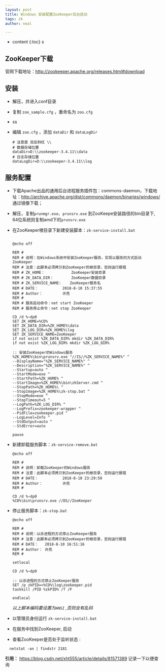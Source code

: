 ```yaml
---
layout: post
title: Windows 安装配置ZooKeeper后台启动
tags: zk
author: neal

---
```

* content
{:toc}
s

## ZooKeeper下载

官网下载地址：http://zookeeper.apache.org/releases.html#download






## 安装

* 解压，并进入conf目录

* 复制 `zoo_sample.cfg` ，重命名为 `zoo.cfg`

* ss

* 编辑 `zoo.cfg` ，添加 `dataDir` 和 `dataLogDir` 

  ```shell
  # 注意是 双反斜杠 \\
  # 数据存储位置
  dataDir=D:\\zookeeper-3.4.11\\data
  # 日志存储位置
  dataLogDir=D:\\zookeeper-3.4.11\\log
  ```
  
## 服务配置
* 下载Apache出品的通用后台进程服务插件包：commons-daemon，下载地址：http://archive.apache.org/dist/commons/daemon/binaries/windows/ 通过镜像下载；
  
* 解压，复制`prunmgr.exe`、`prunsrv.exe` 到ZooKeepe安装路径的bin目录下, 64位系统则复制amd下的`prunsrv.exe`
  
* 在ZooKeeper根目录下新建安装脚本：`zk-service-install.bat`
  
  ```shell
  
  @echo off
   
  REM #
  REM # 说明：在Windows系统中安装ZooKeeper服务，实现以服务的方式启动ZooKeeper
  REM # 注意：此脚本必须拷贝到ZooKeeper的根目录，否则运行报错
  REM # ZK_HOME：			ZooKeeper安装目录
  REM # ZK_DATA_DIR：		ZooKeeper数据目录
  REM # ZK_SERVICE_NAME:	ZooKeeper服务名
  REM # DATE：			2018-8-10 15:37:55
  REM # Author：			许亮
  REM #
  REM # 服务启动命令：net start ZooKeeper
  REM # 服务停止命令：net stop ZooKeeper
   
  CD /d %~dp0
  SET ZK_HOME=%CD%
  SET ZK_DATA_DIR=%ZK_HOME%\data
  SET ZK_LOG_DIR=%ZK_HOME%\log
  SET ZK_SERVICE_NAME=ZooKeeper
  if not exist %ZK_DATA_DIR% mkdir %ZK_DATA_DIR%
  if not exist %ZK_LOG_DIR% mkdir %ZK_LOG_DIR%
   
  :: 安装ZooKeeper的Windows服务
  %ZK_HOME%\bin\prunsrv.exe "//IS//%ZK_SERVICE_NAME%" ^
  --DisplayName="%ZK_SERVICE_NAME%" ^
  --Description="%ZK_SERVICE_NAME%" ^
  --Startup=auto ^
  --StartMode=exe ^
  --StartPath=%ZK_HOME% ^
  --StartImage=%ZK_HOME%\bin\zkServer.cmd ^
  --StopPath=%ZK_HOME%\ ^
  --StopImage=%ZK_HOME%\zk-stop.bat ^
  --StopMode=exe ^
  --StopTimeout=5 ^
  --LogPath=%ZK_LOG_DIR% ^
  --LogPrefix=zookeeper-wrapper ^
  --PidFile=zookeeper.pid ^
  --LogLevel=Info ^
  --StdOutput=auto ^
  --StdError=auto
   
  pause
  ```
  
* 新建卸载服务脚本：`zk-service-remove.bat`

  ```shell
  @echo off
   
  REM #
  REM # 说明：卸载ZooKeeper的Windows服务
  REM # 注意：此脚本必须拷贝到ZooKeeper的根目录，否则运行报错
  REM # DATE：			2018-8-10 23:29:50
  REM # Author：			许亮
  REM #
   
  CD /d %~dp0
  %CD%\bin\prunsrv.exe //DS//ZooKeeper
  ```
  
* 停止服务脚本：`zk-stop.bat`

  ```shell
  @echo off
   
  REM #
  REM # 说明：以杀进程的方式停止ZooKeeper服务
  REM # 注意：此脚本必须拷贝到ZooKeeper的根目录，否则运行报错
  REM # DATE：	2018-8-10 16:51:16
  REM # Author：	许亮
  REM #
   
  setlocal
   
  CD /d %~dp0
   
  :: 以杀进程的方式停止ZooKeeper服务
  SET /p zkPID=<%CD%\log\zookeeper.pid
  taskkill /PID %zkPID% /T /F
   
  endlocal
  ```

  *以上脚本编码要设置为`ANSI` ,否则会有乱码*

* 以管理员身份运行 `zk-service-install.bat` 
* 在服务中找到ZooKeeper, 启动
* 查看ZooKeeper是否处于监听状态 :
```shell
  netstat -an | findstr 2181
```

**引用：** https://blog.csdn.net/xht555/article/details/81571389
记录一下以便查询









